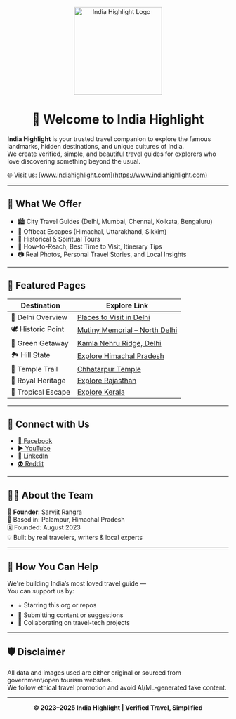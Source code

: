 <p align="center">
  <img src="https://i.pinimg.com/736x/f6/e6/1f/f6e61f3e271a518a9f757050d8fde910.jpg" alt="India Highlight Logo" width="200"/>
</p>

<h1 align="center">🙏 Welcome to India Highlight </h1>

**India Highlight** is your trusted travel companion to explore the famous landmarks, hidden destinations, and unique cultures of India.  
We create verified, simple, and beautiful travel guides for explorers who love discovering something beyond the usual.

🌐 Visit us: [www.indiahighlight.com](https://www.indiahighlight.com)

---

## 🧭 What We Offer

- 🏙️ City Travel Guides (Delhi, Mumbai, Chennai, Kolkata, Bengaluru)
- 🌿 Offbeat Escapes (Himachal, Uttarakhand, Sikkim)
- 🕌 Historical & Spiritual Tours
- 🚆 How-to-Reach, Best Time to Visit, Itinerary Tips
- 📷 Real Photos, Personal Travel Stories, and Local Insights

---

## 🔗 Featured Pages

| Destination | Explore Link |
|-------------|--------------|
| 📍 Delhi Overview | [Places to Visit in Delhi](https://www.indiahighlight.com/state/delhi) |
| 🕊️ Historic Point | [Mutiny Memorial – North Delhi](https://www.indiahighlight.com/attraction/north-delhi/mutiny-memorial) |
| 🌿 Green Getaway | [Kamla Nehru Ridge, Delhi](https://www.indiahighlight.com/attraction/north-delhi/kamla-nehru-ridge) |
| 🏞️ Hill State | [Explore Himachal Pradesh](https://www.indiahighlight.com/state/himachal-pradesh) |
| 🕌 Temple Trail | [Chhatarpur Temple](https://www.indiahighlight.com/attraction/south-delhi/chhatarpur-temple) |
| 🏰 Royal Heritage | [Explore Rajasthan](https://www.indiahighlight.com/state/rajasthan) |
| 🌴 Tropical Escape | [Explore Kerala](https://www.indiahighlight.com/state/kerala) |

---

## 📣 Connect with Us

- [📘 Facebook](https://www.facebook.com/IndiaHighlightOfficial)
- [▶️ YouTube](https://www.youtube.com/c/IndiaHighlight)
- [💼 LinkedIn](https://www.linkedin.com/company/indiahighlight/)
- [👽 Reddit](https://www.reddit.com/r/indiahighlight/)

---

## 🧑‍💼 About the Team

🧠 **Founder**: Sarvjit Rangra  
📍 Based in: Palampur, Himachal Pradesh  
🗓️ Founded: August 2023  
💡 Built by real travelers, writers & local experts

---

## 💬 How You Can Help

We're building India’s most loved travel guide —  
You can support us by:

- ⭐ Starring this org or repos
- 🧾 Submitting content or suggestions
- 🤝 Collaborating on travel-tech projects

---

## 🛡️ Disclaimer

All data and images used are either original or sourced from government/open tourism websites.  
We follow ethical travel promotion and avoid AI/ML-generated fake content.

---

<p align="center"><b>© 2023–2025 India Highlight | Verified Travel, Simplified</b></p>

